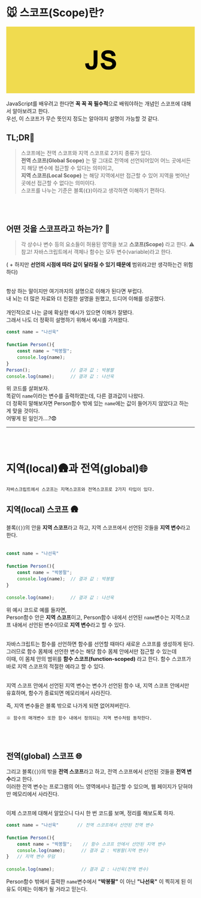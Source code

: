 # 🐭 스코프(Scope)란?
<div align="center">
    <img src="JS.png">
</div>

JavaScript를 배우려고 한다면 **꼭 꼭 꼭 필수적**으로 배워야하는 개념인 스코프에 대해서 알아보려고 한다.<br>
우선, 이 스코프가 무슨 뜻인지 정도는 알아야지 설명이 가능할 것 같다.
<br>

## TL;DR🥵
> 스코프에는 전역 스코프와 지역 스코프로 2가지 종류가 있다.<br>
> **전역 스코프(Global Scope)** 는 말 그대로 전역에 선언되어있어 어느 곳에서든지 해당 변수에 접근할 수 있다는 의미이고,<br>
> **지역 스코프(Local Scope)** 는 해당 지역에서만 접근할 수 있어 지역을 벗어난 곳에선 접근할 수 없다는 의미이다.<br>
> 스코프를 나누는 기준은 블록(**`{}`**)이라고 생각하면 이해하기 편하다.

<br><br>

## 어떤 것을 스코프라고 하는가? 🧐
> 각 상수나 변수 등의 요소들이 허용된 영역을 보고 **스코프(Scope)** 라고 한다.
> ⚠️ 참고! 자바스크립트에서 객체나 함수는 모두 변수(variable)라고 한다.

( + 하지만 **선언의 시점에 따라 값이 달라질 수 있기 때문에** 범위라고만 생각하는건 위험하다)<br>
<br>

항상 하는 말이지만 여기까지의 설명으로 이해가 된다면 부럽다.<br>
내 뇌는 더 많은 자료와 더 친절한 설명을 원했고, 드디어 이해를 성공했다.<br>
<br>
개인적으로 나는 글에 확실한 예시가 있으면 이해가 잘됐다.<br>
그래서 나도 더 정확히 설명하기 위해서 예시를 가져왔다.

```javascript
const name = "나선욱"

function Person(){
    const name = "박봉팔";
    console.log(name);
}
Person();               // 결과 값 : 박봉팔
console.log(name);      // 결과 값 : 나선욱
```

위 코드를 살펴보자.<br>
똑같이 `name`이라는 변수를 출력하였는데, 다른 결과값이 나왔다.<br>
더 정확히 말해보자면 Person함수 밖에 있는 `name`에는 값이 들어가지 않았다고 하는 게 맞을 것이다.<br>
어떻게 된 일인가....?😨<br>

---
<br><br>

# 지역(local)🛖과 전역(global)🌐
    자바스크립트에서 스코프는 지역스코프와 전역스코프로 2가지 타입이 있다.
## 지역(local) 스코프 🛖
블록(`{}`)의 안을 **지역 스코프**라고 하고, 지역 스코프에서 선언된 것들을 **지역 변수**라고 한다.<br>
<br>

```javascript
const name = "나선욱"

function Person(){
    const name = "박봉팔";
    console.log(name);  // 결과 값 : 박봉팔
}

console.log(name);      // 결과 값 : 나선욱
``` 
위 예시 코드로 예를 들자면,<br>
Person함수 안은 **지역 스코프**이고, Person함수 내에서 선언된 `name`변수는 지역스코프 내에서 선언된 변수이므로 **지역 변수**라고 할 수 있다.<br>
<br>

자바스크립트는 함수를 선언하면 함수를 선언할 때마다 새로운 스코프를 생성하게 된다.<br>
그러므로 함수 몸체에 선언한 변수는 해당 함수 몸체 안에서만 접근할 수 있는데<br>
이때, 이 몸체 안의 범위를 **함수 스코프(function-scoped)** 라고 한다. 함수 스코프가 바로 지역 스코프의 적절한 예라고 할 수 있다.<br>
<br>

지역 스코프 안에서 선언된 지역 변수는 변수가 선언된 함수 내, 지역 스코프 안에서만 유효하며, 함수가 종료되면 메모리에서 사라진다.<br>

즉, 지역 변수들은 블록 밖으로 나가게 되면 없어져버린다.

    ※ 함수의 매개변수 또한 함수 내에서 정의되는 지역 변수처럼 동작한다.
<br><br>

## 전역(global) 스코프 🌐

그리고 블록(`{}`)의 밖을 **전역 스코프**라고 하고, 전역 스코프에서 선언된 것들을 **전역 변수**라고 한다.<br>
이러한 전역 변수는 프로그램의 어느 영역에서나 접근할 수 있으며, 웹 페이지가 닫혀야만 메모리에서 사라진다.<br>
<br>

이제 스코프에 대해서 알았으니 다시 한 번 코드를 보며, 정리를 해보도록 하자.
```javascript
const name = "나선욱"       // 전역 스코프에서 선언된 전역 변수

function Person(){
    const name = "박봉팔";    // 함수 스코프 안에서 선언된 지역 변수
    console.log(name);      // 결과 값 : 박봉팔(지역 변수)
}   // 지역 변수 무덤

console.log(name);          // 결과 값 : 나선욱(전역 변수)
```

Person함수 밖에서 출력한 `name`변수에서 **"박봉팔"** 이 아닌 **"나선욱"** 이 찍히게 된 이유도 이제는 이해가 될 거라고 믿는다.
